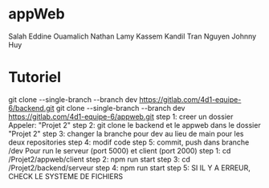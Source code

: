 # appWeb
Salah Eddine Ouamalich
Nathan Lamy
Kassem Kandil
Tran Nguyen Johnny Huy
# Tutoriel
git clone --single-branch --branch dev https://gitlab.com/4d1-equipe-6/backend.git
git clone --single-branch --branch dev https://gitlab.com/4d1-equipe-6/appweb.git
step 1: creer un dossier Appeler: "Projet 2"
step 2: git clone le backend et le appweb dans le dossier "Projet 2" 
step 3: changer la branche pour dev au lieu de main pour les deux repositories
step 4: modif code
step 5: commit, push dans branche /dev
Pour run le serveur (port 5000) et client (port 2000)
step 1: cd /Projet2/appweb/client
step 2: npm run start
step 3: cd /Projet2/backend/serveur
step 4: npm run start
step 5: SI IL Y A ERREUR, CHECK LE SYSTEME DE FICHIERS